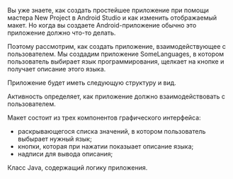 Вы уже знаете, как создать простейшее приложение при помощи мастера New Project в Android Studio и как изменить отображаемый макет. Но когда вы создаете Android-приложение обычно это приложение должно что-то делать.

Поэтому рассмотрим, как создать приложение, взаимодействующее с пользователем. Мы создадим приложение SomeLanguages, в котором пользователь выбирает язык программирования, щелкает на кнопке и получает описание этого языка.

Приложение будет иметь следующую структуру и вид.

Активность определяет, как приложение должно взаимодействовать с пользователем.

Макет состоит из трех компонентов графического интерфейса:
- раскрывающегося списка значений, в котором пользователь выбырает нужный язык; 
- кнопки, которая при нажатии показыает описание языка;
- надписи для вывода описания;

Класс Java, содержащий логику приложения.
